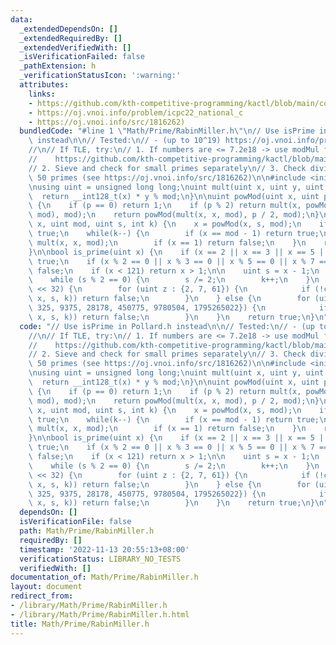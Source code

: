 ```yaml
---
data:
  _extendedDependsOn: []
  _extendedRequiredBy: []
  _extendedVerifiedWith: []
  _isVerificationFailed: false
  _pathExtension: h
  _verificationStatusIcon: ':warning:'
  attributes:
    links:
    - https://github.com/kth-competitive-programming/kactl/blob/main/content/number-theory/ModMulLL.h
    - https://oj.vnoi.info/problem/icpc22_national_c
    - https://oj.vnoi.info/src/1816262)
  bundledCode: "#line 1 \"Math/Prime/RabinMiller.h\"\n// Use isPrime in Pollard.h\
    \ instead\n\n// Tested:\n// - (up to 10^19) https://oj.vnoi.info/problem/icpc22_national_c\n\
    //\n// If TLE, try:\n// 1. If numbers are <= 7.2e18 -> use modMul from KACTL:\n\
    //    https://github.com/kth-competitive-programming/kactl/blob/main/content/number-theory/ModMulLL.h\n\
    // 2. Sieve and check for small primes separately\n// 3. Check divisible by first\
    \ 50 primes (see https://oj.vnoi.info/src/1816262)\n\n#include <initializer_list>\n\
    \nusing uint = unsigned long long;\nuint mult(uint x, uint y, uint mod) {\n  \
    \  return __int128_t(x) * y % mod;\n}\n\nuint powMod(uint x, uint p, uint mod)\
    \ {\n    if (p == 0) return 1;\n    if (p % 2) return mult(x, powMod(x, p - 1,\
    \ mod), mod);\n    return powMod(mult(x, x, mod), p / 2, mod);\n}\n\nbool checkMillerRabin(uint\
    \ x, uint mod, uint s, int k) {\n    x = powMod(x, s, mod);\n    if (x == 1) return\
    \ true;\n    while(k--) {\n        if (x == mod - 1) return true;\n        x =\
    \ mult(x, x, mod);\n        if (x == 1) return false;\n    }\n    return false;\n\
    }\n\nbool is_prime(uint x) {\n    if (x == 2 || x == 3 || x == 5 || x == 7) return\
    \ true;\n    if (x % 2 == 0 || x % 3 == 0 || x % 5 == 0 || x % 7 == 0) return\
    \ false;\n    if (x < 121) return x > 1;\n\n    uint s = x - 1;\n    int k = 0;\n\
    \    while (s % 2 == 0) {\n        s /= 2;\n        k++;\n    }\n    if (x < 1LL\
    \ << 32) {\n        for (uint z : {2, 7, 61}) {\n            if (!checkMillerRabin(z,\
    \ x, s, k)) return false;\n        }\n    } else {\n        for (uint z : {2,\
    \ 325, 9375, 28178, 450775, 9780504, 1795265022}) {\n            if (!checkMillerRabin(z,\
    \ x, s, k)) return false;\n        }\n    }\n    return true;\n}\n"
  code: "// Use isPrime in Pollard.h instead\n\n// Tested:\n// - (up to 10^19) https://oj.vnoi.info/problem/icpc22_national_c\n\
    //\n// If TLE, try:\n// 1. If numbers are <= 7.2e18 -> use modMul from KACTL:\n\
    //    https://github.com/kth-competitive-programming/kactl/blob/main/content/number-theory/ModMulLL.h\n\
    // 2. Sieve and check for small primes separately\n// 3. Check divisible by first\
    \ 50 primes (see https://oj.vnoi.info/src/1816262)\n\n#include <initializer_list>\n\
    \nusing uint = unsigned long long;\nuint mult(uint x, uint y, uint mod) {\n  \
    \  return __int128_t(x) * y % mod;\n}\n\nuint powMod(uint x, uint p, uint mod)\
    \ {\n    if (p == 0) return 1;\n    if (p % 2) return mult(x, powMod(x, p - 1,\
    \ mod), mod);\n    return powMod(mult(x, x, mod), p / 2, mod);\n}\n\nbool checkMillerRabin(uint\
    \ x, uint mod, uint s, int k) {\n    x = powMod(x, s, mod);\n    if (x == 1) return\
    \ true;\n    while(k--) {\n        if (x == mod - 1) return true;\n        x =\
    \ mult(x, x, mod);\n        if (x == 1) return false;\n    }\n    return false;\n\
    }\n\nbool is_prime(uint x) {\n    if (x == 2 || x == 3 || x == 5 || x == 7) return\
    \ true;\n    if (x % 2 == 0 || x % 3 == 0 || x % 5 == 0 || x % 7 == 0) return\
    \ false;\n    if (x < 121) return x > 1;\n\n    uint s = x - 1;\n    int k = 0;\n\
    \    while (s % 2 == 0) {\n        s /= 2;\n        k++;\n    }\n    if (x < 1LL\
    \ << 32) {\n        for (uint z : {2, 7, 61}) {\n            if (!checkMillerRabin(z,\
    \ x, s, k)) return false;\n        }\n    } else {\n        for (uint z : {2,\
    \ 325, 9375, 28178, 450775, 9780504, 1795265022}) {\n            if (!checkMillerRabin(z,\
    \ x, s, k)) return false;\n        }\n    }\n    return true;\n}\n"
  dependsOn: []
  isVerificationFile: false
  path: Math/Prime/RabinMiller.h
  requiredBy: []
  timestamp: '2022-11-13 20:55:13+08:00'
  verificationStatus: LIBRARY_NO_TESTS
  verifiedWith: []
documentation_of: Math/Prime/RabinMiller.h
layout: document
redirect_from:
- /library/Math/Prime/RabinMiller.h
- /library/Math/Prime/RabinMiller.h.html
title: Math/Prime/RabinMiller.h
---
```

